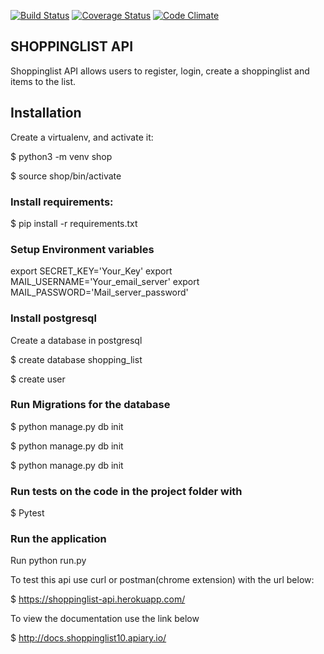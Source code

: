 [![Build Status](https://travis-ci.org/arthuroe/ShoppingList_API.svg?branch=master)](https://travis-ci.org/arthuroe/ShoppingList_API)
[![Coverage Status](https://coveralls.io/repos/github/arthuroe/ShoppingList_API/badge.svg?branch=master)](https://coveralls.io/github/arthuroe/ShoppingList_API?branch=master)
[![Code Climate](https://codeclimate.com/github/arthuroe/ShoppingList_API/badges/gpa.svg)](https://codeclimate.com/github/arthuroe/ShoppingList_API)

## SHOPPINGLIST API

Shoppinglist API allows users to register, login, create a shoppinglist and items to the list.


## Installation

Create a virtualenv, and activate it:

$ python3 -m venv shop

$ source shop/bin/activate

### Install requirements:

$ pip install -r requirements.txt

### Setup Environment variables
export SECRET_KEY='Your_Key'
export MAIL_USERNAME='Your_email_server'
export MAIL_PASSWORD='Mail_server_password'

### Install postgresql

Create a database in postgresql

$ create database shopping_list

$ create user

### Run Migrations for the database

$ python manage.py db init

$ python manage.py db init

$ python manage.py db init

### Run tests on the code in the project folder with

$ Pytest

### Run the application

Run python run.py

To test this api use curl or postman(chrome extension) with the url below:

$ https://shoppinglist-api.herokuapp.com/

To view the documentation use the link below

$ http://docs.shoppinglist10.apiary.io/
